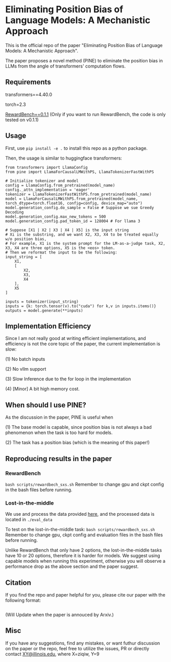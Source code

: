 # Eliminating Position Bias of Language Models: A Mechanistic Approach

This is the official repo of the paper "Eliminating Position Bias of Language Models: A Mechanistic Approach".

The paper proposes a novel method (PINE) to eliminate the position bias in LLMs from the angle of transformers' computation flows.

## Requirements
transformers==4.40.0

torch=2.3

[RewardBench==0.1.1](https://github.com/allenai/reward-bench) (Only if you want to run RewardBench, the code is only tested on v0.1.1)

## Usage
First, use ```pip install -e .``` to install this repo as a python package.

Then, the usage is similar to huggingface transformers:

```
from transformers import LlamaConfig
from pine import LlamaForCausalLMWithPS, LlamaTokenizerFastWithPS

# Initialize tokenizer and model
config = LlamaConfig.from_pretrained(model_name)
config._attn_implementation = 'eager'
tokenizer = LlamaTokenizerFastWithPS.from_pretrained(model_name)
model = LlamaForCausalLMWithPS.from_pretrained(model_name, torch_dtype=torch.float16, config=config, device_map="auto")
model.generation_config.do_sample = False # Suppose we sue Greedy Decoding
model.generation_config.max_new_tokens = 500
model.generation_config.pad_token_id = 128004 # For llama 3

# Suppose [X1 | X2 | X3 | X4 | X5] is the input string
# Xi is the substring, and we want X2, X3, X4 to be treated equally w/o position bias,
# For example, X1 is the system prompt for the LM-as-a-judge task, X2, X3, X4 are three options, X5 is the <eos> token.
# Then we reformat the input to be the following:
input_string = [
    X1,
    [
        X2,
        X3,
        X4
    ],
    X5
]

inputs = tokenizer(input_string)
inputs = {k: torch.tensor(v).to("cuda") for k,v in inputs.items()}
outputs = model.generate(**inputs)
```
## Implementation Efficiency
Since I am not really good at writing efficient implementations, and efficiency is not the core topic of the paper, the current implementation is slow:

(1) No batch inputs

(2) No vllm support

(3) Slow Inference due to the for loop in the implementation

(4) [Minor] A bit high memory cost.

## When should I use PINE?

As the discussion in the paper, PINE is useful when 

(1) The base model is capable, since position bias is not always a bad phenomenon when the task is too hard for models.

(2) The task has a position bias (which is the meaning of this paper!)

## Reproducing results in the paper

### RewardBench
```bash scripts/rewardbech_sxs.sh```
Remember to change gpu and ckpt config in the bash files before running.

### Lost-in-the-middle
We use and process the data provided [here](https://github.com/nelson-liu/lost-in-the-middle), and the processed data is located in ```./eval_data```

To test on the lost-in-the-middle task:
```bash scripts/rewardbech_sxs.sh```
Remember to change gpu, ckpt config and evaluation files in the bash files before running.

Unlike RewardBench that only have 2 options, the lost-in-the-middle tasks have 10 or 20 options, therefore it is harder for models. We suggest using capable models when running this experiment, otherwise you will observe a performance drop as the above section and the paper suggest.

## Citation
If you find the repo and paper helpful for you, please cite our paper with the following format:

```

```
(Will Update when the paper is annouced by Arxiv.)

## Misc
If you have any suggestions, find any mistakes, or want futhur discussion on the paper or the repo, feel free to utilize the issues, PR or directly contact XY@illinois.edu, where X=ziqiw, Y=9